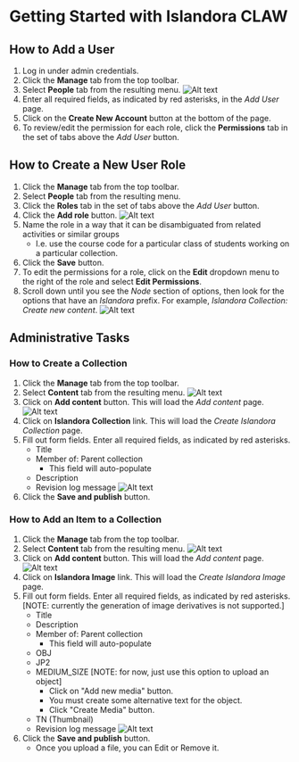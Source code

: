 # Getting Started with Islandora CLAW

## How to Add a User
1. Log in under admin credentials.
2. Click the **Manage** tab from the top toolbar.
3. Select **People** tab from the resulting menu.
![Alt text](../assets/people_page.png "People page")
4. Enter all required fields, as indicated by red asterisks, in the *Add User* page.
5. Click on the **Create New Account** button at the bottom of the page.
6. To review/edit the permission for each role, click the **Permissions** tab in the set of tabs above the *Add User* button.

## How to Create a New User Role
1. Click the **Manage** tab from the top toolbar.
2. Select **People** tab from the resulting menu.
3. Click the **Roles** tab in the set of tabs above the *Add User* button.
4. Click the **Add role** button.
![Alt text](../assets/gettingstarted_roles.png "Roles page")
5. Name the role in a way that it can be disambiguated from related activities or similar groups
    * I.e. use the course code for a particular class of students working on a particular collection.
6. Click the **Save** button.
7. To edit the permissions for a role, click on the **Edit** dropdown menu to the right of the role and select **Edit Permissions**.
8. Scroll down until you see the *Node* section of options, then look for the options that have an *Islandora* prefix. For example, *Islandora Collection: Create new content*.
![Alt text](../assets/gettingstarted_permissions.png "Permissions page")

## Administrative Tasks

### How to Create a Collection
1. Click the **Manage** tab from the top toolbar.
2. Select **Content** tab from the resulting menu.
![Alt text](../assets/gettingstarted_content.png "Content page")
3. Click on **Add content** button. This will load the *Add content* page.
![Alt text](../assets/gettingstarted_add_content.png "Add content page")
4. Click on **Islandora Collection** link. This will load the *Create Islandora Collection* page.
5. Fill out form fields. Enter all required fields, as indicated by red asterisks.
    * Title
    * Member of: Parent collection
        * This field will auto-populate
    * Description
    * Revision log message
![Alt text](../assets/gettingstarted_add_collection.png "Add content page")
6. Click the **Save and publish** button.

### How to Add an Item to a Collection
1. Click the **Manage** tab from the top toolbar.
2. Select **Content** tab from the resulting menu.
![Alt text](../assets/gettingstarted_content.png "Content page")
3. Click on **Add content** button. This will load the *Add content* page.
![Alt text](../assets/gettingstarted_add_content.png "Add content page")
4. Click on **Islandora Image** link. This will load the *Create Islandora Image* page.
5. Fill out form fields. Enter all required fields, as indicated by red asterisks. [NOTE: currently the generation of image derivatives is not supported.]
    * Title
    * Description
    * Member of: Parent collection
        * This field will auto-populate
    * OBJ
    * JP2
    * MEDIUM_SIZE [NOTE: for now, just use this option to upload an object]
        * Click on "Add new media" button.
        * You must create some alternative text for the object.
        * Click "Create Media" button.
    * TN (Thumbnail)
    * Revision log message
![Alt text](../assets/gettingstarted_add_islandora_image.png "Add content page")
7. Click the **Save and publish** button.
    * Once you upload a file, you can Edit or Remove it.



